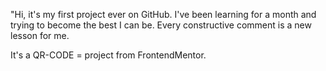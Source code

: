 "Hi, it's my first project ever on GitHub. 
I've been learning for a month and trying to become the best I can be. 
Every constructive comment is a new lesson for me.


It's a QR-CODE = project from FrontendMentor.
